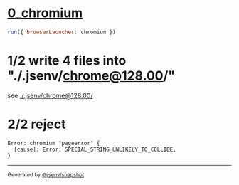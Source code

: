 # [0_chromium](../../js_throw_dev.test.mjs#L26)

```js
run({ browserLauncher: chromium })
```

# 1/2 write 4 files into "./.jsenv/chrome@128.00/"

see [./.jsenv/chrome@128.00/](./.jsenv/chrome@128.00/)

# 2/2 reject

```console
Error: chromium "pageerror" {
  [cause]: Error: SPECIAL_STRING_UNLIKELY_TO_COLLIDE,
}
```
---

<sub>
  Generated by <a href="https://github.com/jsenv/core/tree/main/packages/independent/snapshot">@jsenv/snapshot</a>
</sub>